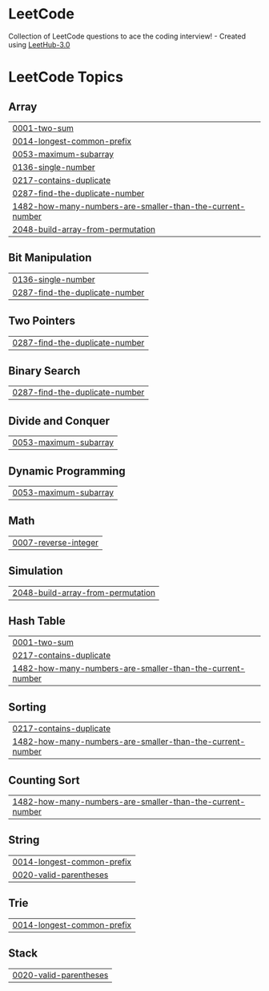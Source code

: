 # LeetCode
Collection of LeetCode questions to ace the coding interview! - Created using [LeetHub-3.0](https://github.com/raphaelheinz/LeetHub-3.0)

<!---LeetCode Topics Start-->
# LeetCode Topics
## Array
|  |
| ------- |
| [0001-two-sum](https://github.com/faizansid7/LeetCode/tree/master/0001-two-sum) |
| [0014-longest-common-prefix](https://github.com/faizansid7/LeetCode/tree/master/0014-longest-common-prefix) |
| [0053-maximum-subarray](https://github.com/faizansid7/LeetCode/tree/master/0053-maximum-subarray) |
| [0136-single-number](https://github.com/faizansid7/LeetCode/tree/master/0136-single-number) |
| [0217-contains-duplicate](https://github.com/faizansid7/LeetCode/tree/master/0217-contains-duplicate) |
| [0287-find-the-duplicate-number](https://github.com/faizansid7/LeetCode/tree/master/0287-find-the-duplicate-number) |
| [1482-how-many-numbers-are-smaller-than-the-current-number](https://github.com/faizansid7/LeetCode/tree/master/1482-how-many-numbers-are-smaller-than-the-current-number) |
| [2048-build-array-from-permutation](https://github.com/faizansid7/LeetCode/tree/master/2048-build-array-from-permutation) |
## Bit Manipulation
|  |
| ------- |
| [0136-single-number](https://github.com/faizansid7/LeetCode/tree/master/0136-single-number) |
| [0287-find-the-duplicate-number](https://github.com/faizansid7/LeetCode/tree/master/0287-find-the-duplicate-number) |
## Two Pointers
|  |
| ------- |
| [0287-find-the-duplicate-number](https://github.com/faizansid7/LeetCode/tree/master/0287-find-the-duplicate-number) |
## Binary Search
|  |
| ------- |
| [0287-find-the-duplicate-number](https://github.com/faizansid7/LeetCode/tree/master/0287-find-the-duplicate-number) |
## Divide and Conquer
|  |
| ------- |
| [0053-maximum-subarray](https://github.com/faizansid7/LeetCode/tree/master/0053-maximum-subarray) |
## Dynamic Programming
|  |
| ------- |
| [0053-maximum-subarray](https://github.com/faizansid7/LeetCode/tree/master/0053-maximum-subarray) |
## Math
|  |
| ------- |
| [0007-reverse-integer](https://github.com/faizansid7/LeetCode/tree/master/0007-reverse-integer) |
## Simulation
|  |
| ------- |
| [2048-build-array-from-permutation](https://github.com/faizansid7/LeetCode/tree/master/2048-build-array-from-permutation) |
## Hash Table
|  |
| ------- |
| [0001-two-sum](https://github.com/faizansid7/LeetCode/tree/master/0001-two-sum) |
| [0217-contains-duplicate](https://github.com/faizansid7/LeetCode/tree/master/0217-contains-duplicate) |
| [1482-how-many-numbers-are-smaller-than-the-current-number](https://github.com/faizansid7/LeetCode/tree/master/1482-how-many-numbers-are-smaller-than-the-current-number) |
## Sorting
|  |
| ------- |
| [0217-contains-duplicate](https://github.com/faizansid7/LeetCode/tree/master/0217-contains-duplicate) |
| [1482-how-many-numbers-are-smaller-than-the-current-number](https://github.com/faizansid7/LeetCode/tree/master/1482-how-many-numbers-are-smaller-than-the-current-number) |
## Counting Sort
|  |
| ------- |
| [1482-how-many-numbers-are-smaller-than-the-current-number](https://github.com/faizansid7/LeetCode/tree/master/1482-how-many-numbers-are-smaller-than-the-current-number) |
## String
|  |
| ------- |
| [0014-longest-common-prefix](https://github.com/faizansid7/LeetCode/tree/master/0014-longest-common-prefix) |
| [0020-valid-parentheses](https://github.com/faizansid7/LeetCode/tree/master/0020-valid-parentheses) |
## Trie
|  |
| ------- |
| [0014-longest-common-prefix](https://github.com/faizansid7/LeetCode/tree/master/0014-longest-common-prefix) |
## Stack
|  |
| ------- |
| [0020-valid-parentheses](https://github.com/faizansid7/LeetCode/tree/master/0020-valid-parentheses) |
<!---LeetCode Topics End-->